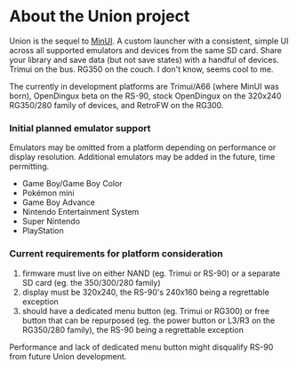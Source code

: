 # About the Union project

Union is the sequel to [MinUI](https://github.com/shauninman/MinUI). A custom launcher with a consistent, simple UI across all supported emulators and devices from the same SD card. Share your library and save data (but not save states) with a handful of devices. Trimui on the bus. RG350 on the couch. I don't know, seems cool to me.

The currently in development platforms are Trimui/A66 (where MinUI was born), OpenDingux beta on the RS-90, stock OpenDingux on the 320x240 RG350/280 family of devices, and RetroFW on the RG300.

### Initial planned emulator support

Emulators may be omitted from a platform depending on performance or display resolution. Additional emulators may be added in the future, time permitting.

- Game Boy/Game Boy Color
- Pokémon mini
- Game Boy Advance
- Nintendo Entertainment System
- Super Nintendo
- PlayStation

### Current requirements for platform consideration

1. firmware must live on either NAND (eg. Trimui or RS-90) or a separate SD card (eg. the 350/300/280 family)
2. display must be 320x240, the RS-90's 240x160 being a regrettable exception
3. should have a dedicated menu button (eg. Trimui or RG300) or free button that can be repurposed (eg. the power button or L3/R3 on the RG350/280 family), the RS-90 being a regrettable exception

Performance and lack of dedicated menu button might disqualify RS-90 from future Union development.